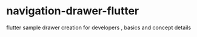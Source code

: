 # navigation-drawer-flutter
flutter sample drawer creation for developers , basics and concept details
